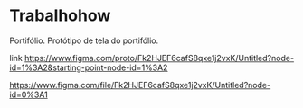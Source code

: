 # Trabalhohow
Portifólio.
Protótipo de tela do portifólio.

link
https://www.figma.com/proto/Fk2HJEF6cafS8qxe1j2vxK/Untitled?node-id=1%3A2&starting-point-node-id=1%3A2



https://www.figma.com/file/Fk2HJEF6cafS8qxe1j2vxK/Untitled?node-id=0%3A1
